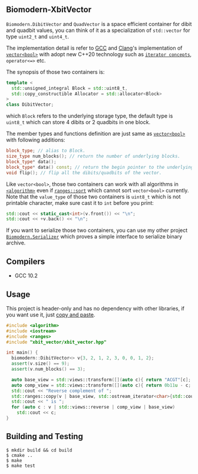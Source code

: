 ## Biomodern-XbitVector
`Biomodern.DibitVector` and `QuadVector` is a space efficient container for dibit and quadbit values, you can think of it as a specialization of `std::vector` for type `uint2_t` and `uint4_t`.

The implementation detail is refer to [GCC][GCC] and [Clang][Clang]'s implementation of [`vector<bool>`][vector_of_bool] with adopt new C++20 technology such as [`iterator concepts`][iterator_concept], `operator<=>` etc.
  
The synopsis of those two containers is:
```cpp
template <
  std::unsigned_integral Block = std::uint8_t,
  std::copy_constructible Allocator = std::allocator<Block> 
>
class DibitVector;
```
which `Block` refers to the underlying storage type, the default type is `uint8_t` which can store 4 dibits or 2 quadbits in one block. 

The member types and functions definition are just same as [`vector<bool>`][vector_of_bool] with following additions:
```cpp
block_type; // alias to Block.
size_type num_blocks(); // return the number of underlying blocks.
block_type* data();
block_type* data() const; // return the begin pointer to the underlying blocks.
void flip(); // flip all the dibits/quadbits of the vector.
```
Like `vector<bool>`, those two containers can work with all algorithms in [`<algorithm>`][algorithm] even if [`ranges::sort`][ranges_sort] which cannot sort `vector<bool>` currently. Note that the `value_type` of those two containers is `uint8_t` which is not printable character, make sure cast it to `int` before you print:
```cpp
std::cout << static_cast<int>(v.front()) << "\n";
std::cout << +v.back() << "\n";
```
If you want to serialize those two containers, you can use my other project [`Biomodern.Serializer`][Biomodern.Serializer] which proves a simple interface to serialize binary archive.

## Compilers
- GCC 10.2

## Usage
This project is header-only and has no dependency with other libraries, if you want use it, just [copy and paste][godbolt].
```cpp
#include <algorithm>
#include <iostream>
#include <ranges>
#include "xbit_vector/xbit_vector.hpp"

int main() {
  biomodern::DibitVector<> v{3, 2, 1, 2, 3, 0, 0, 1, 2};
  assert(v.size() == 9);
  assert(v.num_blocks() == 3);

  auto base_view = std::views::transform([](auto c){ return "ACGT"[c]; });
  auto comp_view = std::views::transform([](auto c){ return 0b11u - c; });
  std::cout << "Reverse complement of ";
  std::ranges::copy(v | base_view, std::ostream_iterator<char>{std::cout, ""});
  std::cout << " is ";
  for (auto c : v | std::views::reverse | comp_view | base_view)
    std::cout << c;
}
```

## Building and Testing
```
$ mkdir build && cd build
$ cmake ..
$ make
$ make test
```
[GCC]: https://github.com/gcc-mirror/gcc/blob/master/libstdc%2B%2B-v3/include/bits/stl_bvector.h
[Clang]: https://github.com/llvm-mirror/libcxx/blob/master/include/__bit_reference
[vector_of_bool]: https://en.cppreference.com/w/cpp/container/vector_bool
[iterator_concept]: https://en.cppreference.com/w/cpp/iterator
[algorithm]: https://en.cppreference.com/w/cpp/algorithm
[ranges_sort]: https://godbolt.org/z/xb1195
[Biomodern.Serializer]: https://github.com/hewillk/serializer
[godbolt]: https://godbolt.org/z/YM5P61
